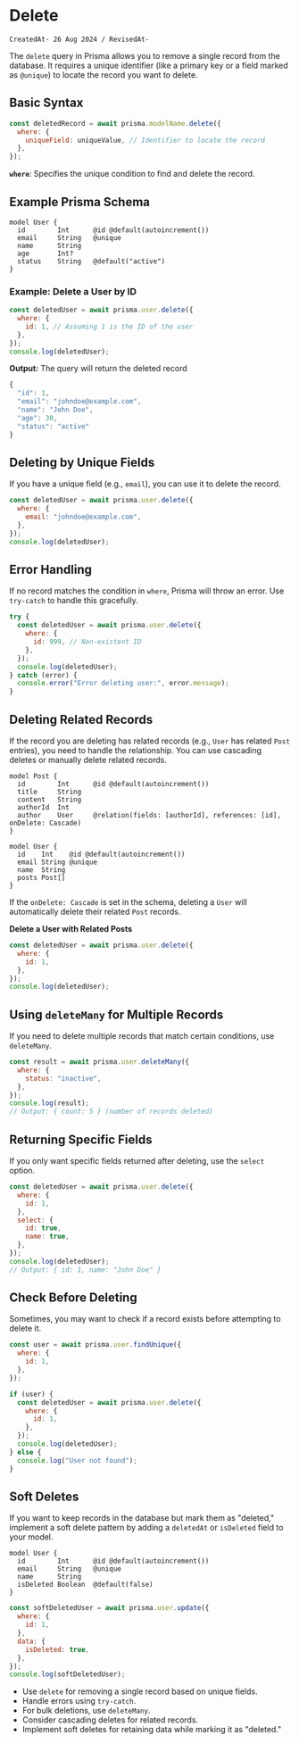 # Delete

`CreatedAt- 26 Aug 2024 / RevisedAt-` 

The `delete` query in Prisma allows you to remove a single record from the database. It requires a unique identifier (like a primary key or a field marked as `@unique`) to locate the record you want to delete.

## Basic Syntax

```jsx
const deletedRecord = await prisma.modelName.delete({
  where: {
    uniqueField: uniqueValue, // Identifier to locate the record
  },
});
```

**`where`**: Specifies the unique condition to find and delete the record.

## Example Prisma Schema

```
model User {
  id        Int      @id @default(autoincrement())
  email     String   @unique
  name      String
  age       Int?
  status    String   @default("active")
}
```

### Example: Delete a User by ID

```jsx
const deletedUser = await prisma.user.delete({
  where: {
    id: 1, // Assuming 1 is the ID of the user
  },
});
console.log(deletedUser);
```

**Output:**
The query will return the deleted record

```jsx
{
  "id": 1,
  "email": "johndoe@example.com",
  "name": "John Doe",
  "age": 30,
  "status": "active"
}
```

## Deleting by Unique Fields

If you have a unique field (e.g., `email`), you can use it to delete the record.

```jsx
const deletedUser = await prisma.user.delete({
  where: {
    email: "johndoe@example.com",
  },
});
console.log(deletedUser);
```

## Error Handling

If no record matches the condition in `where`, Prisma will throw an error. Use `try-catch` to handle this gracefully.

```jsx
try {
  const deletedUser = await prisma.user.delete({
    where: {
      id: 999, // Non-existent ID
    },
  });
  console.log(deletedUser);
} catch (error) {
  console.error("Error deleting user:", error.message);
}
```

## Deleting Related Records

If the record you are deleting has related records (e.g., `User` has related `Post` entries), you need to handle the relationship. You can use cascading deletes or manually delete related records.

```
model Post {
  id        Int      @id @default(autoincrement())
  title     String
  content   String
  authorId  Int
  author    User     @relation(fields: [authorId], references: [id], onDelete: Cascade)
}

model User {
  id    Int    @id @default(autoincrement())
  email String @unique
  name  String
  posts Post[]
}
```

If the `onDelete: Cascade` is set in the schema, deleting a `User` will automatically delete their related `Post` records.

**Delete a User with Related Posts**

```jsx
const deletedUser = await prisma.user.delete({
  where: {
    id: 1,
  },
});
console.log(deletedUser);
```

## Using `deleteMany` for Multiple Records

If you need to delete multiple records that match certain conditions, use `deleteMany`.

```jsx
const result = await prisma.user.deleteMany({
  where: {
    status: "inactive",
  },
});
console.log(result);
// Output: { count: 5 } (number of records deleted)
```

## Returning Specific Fields

If you only want specific fields returned after deleting, use the `select` option.

```jsx
const deletedUser = await prisma.user.delete({
  where: {
    id: 1,
  },
  select: {
    id: true,
    name: true,
  },
});
console.log(deletedUser);
// Output: { id: 1, name: "John Doe" }
```

## Check Before Deleting

Sometimes, you may want to check if a record exists before attempting to delete it.

```jsx
const user = await prisma.user.findUnique({
  where: {
    id: 1,
  },
});

if (user) {
  const deletedUser = await prisma.user.delete({
    where: {
      id: 1,
    },
  });
  console.log(deletedUser);
} else {
  console.log("User not found");
}
```

## Soft Deletes

If you want to keep records in the database but mark them as "deleted," implement a soft delete pattern by adding a `deletedAt` or `isDeleted` field to your model.

```
model User {
  id        Int      @id @default(autoincrement())
  email     String   @unique
  name      String
  isDeleted Boolean  @default(false)
}
```

```jsx
const softDeletedUser = await prisma.user.update({
  where: {
    id: 1,
  },
  data: {
    isDeleted: true,
  },
});
console.log(softDeletedUser);
```

- Use `delete` for removing a single record based on unique fields.
- Handle errors using `try-catch`.
- For bulk deletions, use `deleteMany`.
- Consider cascading deletes for related records.
- Implement soft deletes for retaining data while marking it as "deleted."